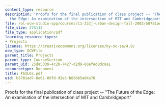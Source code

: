 ```yaml
---
content_type: resource
description: 'Proofs for the final publication of class project -- "The Future of
  the Edge: An examination of the intersection of MIT and Cambridgeport"'
file: /ol-ocw-studio-app/courses/11-332j-urban-design-fall-2003/b8781ad78e6180fd92e3b88b65a04a76_FSILGs.pdf
file_size: 276112
file_type: application/pdf
learning_resource_types:
- Projects
license: https://creativecommons.org/licenses/by-nc-sa/4.0/
ocw_type: OCWFile
parent_title: Projects
parent_type: CourseSection
parent_uid: 25da5339-4c2b-7427-d2d9-80efed8dc8a1
resourcetype: Document
title: FSILGs.pdf
uid: b8781ad7-8e61-80fd-92e3-b88b65a04a76
---
```

Proofs for the final publication of class project -- "The Future of the Edge: An examination of the intersection of MIT and Cambridgeport"